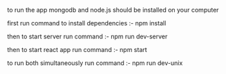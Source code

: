 to run the app mongodb and node.js should be installed on your computer

first run command to install dependencies :-
npm install

then to start server run command :-
npm run dev-server

then to start react app run command :-
npm start

to run both simultaneously run command :-
npm run dev-unix